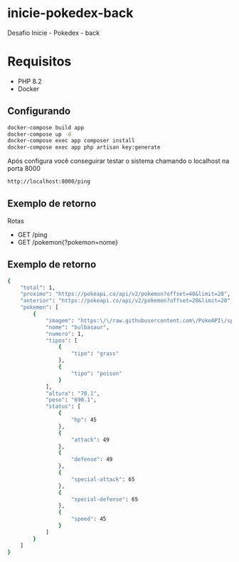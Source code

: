 # inicie-pokedex-back
Desafio Inicie - Pokedex - back

# Requisitos
- PHP 8.2
- Docker

## Configurando

```sh
docker-compose build app
docker-compose up -d
docker-compose exec app composer install
docker-compose exec app php artisan key:generate
```

Após configura você conseguirar testar o sistema chamando o localhost na porta 8000

```sh
http://localhost:8000/ping
```

## Exemplo de retorno

Rotas
- GET /ping
- GET /pokemon{?pokemon=nome}

## Exemplo de retorno

```sh
{
	"total": 1,
	"proximo": "https://pokeapi.co/api/v2/pokemon?offset=40&limit=20",
	"anterior": "https://pokeapi.co/api/v2/pokemon?offset=20&limit=20",
	"pokemon": [
        {
			"imagem": "https:\/\/raw.githubusercontent.com\/PokeAPI\/sprites\/master\/sprites\/pokemon\/other\/official-artwork\/1.png",
			"nome": "bulbasaur",
			"numero": 1,
			"tipos": [
				{
					"tipo": "grass"
				},
				{
					"tipo": "poison"
				}
			],
			"altura": "70.1",
			"peso": "690.1",
			"status": [
				{
					"hp": 45
				},
				{
					"attack": 49
				},
				{
					"defense": 49
				},
				{
					"special-attack": 65
				},
				{
					"special-defense": 65
				},
				{
					"speed": 45
				}
			]
		}
    ]
}
```
